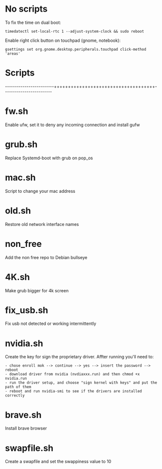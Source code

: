 # No scripts
To fix the time on dual boot:

    timedatectl set-local-rtc 1 --adjust-system-clock && sudo reboot
    
Enable right click button on touchpad (gnome, notebook):

    gsettings set org.gnome.desktop.peripherals.touchpad click-method 'areas'

# Scripts
-------------------------++++++++++++++++++++++++++++++++++++-------------------------
# fw.sh
Enable ufw, set it to deny any incoming connection and install gufw

# grub.sh
Replace Systemd-boot with grub on pop_os

# mac.sh
Script to change your mac address

# old.sh
Restore old network interface names

# non_free
Add the non free repo to Debian bullseye

# 4K.sh
Make grub bigger for 4k screen

# fix_usb.sh
Fix usb not detected or working intermittently 

# nvidia.sh
Create the key for sign the proprietary driver.
Affter running you'll need to:

    - chose enroll mok --> continue --> yes --> insert the password --> reboot
    - download driver from nvidia (nvdiaxxx.run) and then chmod +x nvidia.run
    - run the driver setup, and choose "sign kernel with keys" and put the path of them
    - reboot and run nvidia-smi to see if the drivers are installed correctly
 
# brave.sh
Install brave browser

# swapfile.sh
Create a swapfile and set the swappiness value to 10

